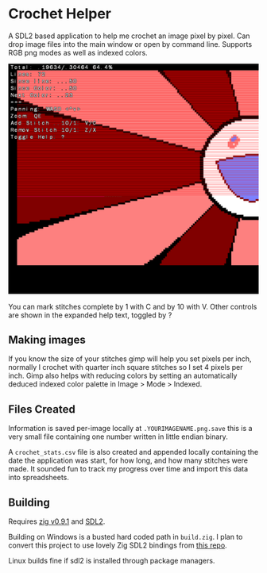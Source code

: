 # Crochet Helper

A SDL2 based application to help me crochet an image pixel by pixel. Can drop
image files into the main window or open by command line. Supports RGB png modes
as well as indexed colors.

![sample screenshot](sample.png)

You can mark stitches complete by 1 with C and by 10 with V. Other controls are
shown in the expanded help text, toggled by ?

## Making images

If you know the size of your stitches gimp will help you set pixels per inch,
normally I crochet with quarter inch square stitches so I set 4 pixels per inch.
Gimp also helps with reducing colors by setting an automatically deduced
indexed color palette in Image > Mode > Indexed.

## Files Created

Information is saved per-image locally at `.YOURIMAGENAME.png.save` this is a
very small file containing one number written in little endian binary.

A `crochet_stats.csv` file is also created and appended locally containing the
date the application was start, for how long, and how many stitches were made.
It sounded fun to track my progress over time and import this data into
spreadsheets.

## Building

Requires [zig v0.9.1](https://ziglang.org) and
[SDL2](https://www.libsdl.org/download-2.0.php).

Building on Windows is a busted hard coded path in `build.zig`. I plan to
convert this project to use lovely Zig SDL2 bindings from [this
repo](https://github.com/MasterQ32/SDL.zig).

Linux builds fine if sdl2 is installed through package managers.
